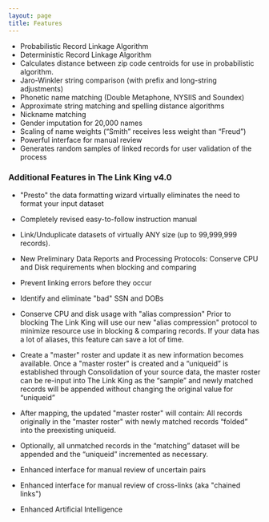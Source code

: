```yaml
---
layout: page
title: Features
---
```



  * Probabilistic Record Linkage Algorithm
  * Deterministic Record Linkage Algorithm
  * Calculates distance between zip code centroids for use in probabilistic algorithm.
  * Jaro-Winkler string comparison (with prefix and long-string adjustments)
  * Phonetic name matching (Double Metaphone, NYSIIS and Soundex)
  * Approximate string matching and spelling distance algorithms
  * Nickname matching
  * Gender imputation for 20,000 names
  * Scaling of name weights (“Smith” receives less weight than “Freud”)
  * Powerful interface for manual review
  * Generates random samples of linked records for user validation of the process
  
### Additional Features in The Link King v4.0

  * "Presto" the data formatting wizard virtually eliminates the need to format your input dataset
  * Completely revised easy-to-follow instruction manual
  * Link/Unduplicate datasets of virtually ANY size (up to  99,999,999 records).
  * New Preliminary Data Reports and Processing Protocols: Conserve CPU and Disk requirements when blocking and comparing
  * Prevent linking errors before they occur
  * Identify and eliminate "bad" SSN and DOBs
  * Conserve CPU and disk usage with "alias compression" Prior to blocking The Link King will use our new "alias compression" protocol to minimize resource use in blocking & comparing records.  If your data has a lot of aliases, this feature can save a lot of time.
  * Create a "master" roster and update it as new information becomes available. Once a "master roster" is created and a “uniqueid” is established through Consolidation of your source data, the master roster can be re-input into The Link King as the “sample” and newly matched records will be appended without changing the original value for “uniqueid”
  * After mapping, the updated "master roster" will contain: All records originally in the "master roster" with newly matched records “folded” into the  preexisting uniqueid.

  * Optionally, all unmatched records in the “matching” dataset will be appended and the “uniqueid” incremented as necessary.
  * Enhanced interface for manual review of uncertain pairs
  * Enhanced interface for manual review of cross-links (aka "chained links")
  * Enhanced Artificial Intelligence
